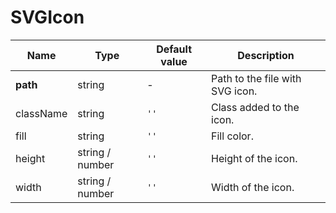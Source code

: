 # SVGIcon

| Name      | Type              | Default value    | Description                     |
|-----------|-------------------|------------------|---------------------------------|
| **path** 	| string            | -		             | Path to the file with SVG icon. |
| className | string 	          | ```''```				 | Class added to the icon. 	     |
| fill      | string 	          | ```''``` 		     | Fill color.                     |
| height 	  | string / number   | ```''``` 		     | Height of the icon.	           |
| width 		| string / number   | ```''``` 	       | Width of the icon.              |

